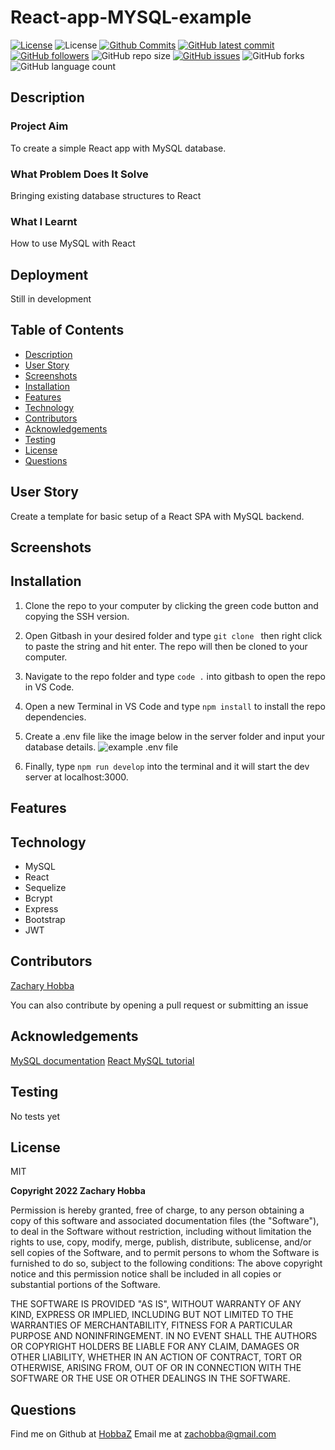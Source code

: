 # React-app-MYSQL-example

[![License](https://img.shields.io/badge/License-MIT-blue.svg)](https://choosealicense.com/licenses/mit/)
![License](https://img.shields.io/badge/Made%20with-React-darkgreen.svg)
[![Github Commits](https://img.shields.io/github/commit-activity/w/HobbaZ/React-app-MYSQL-example)](https://github.com/HobbaZ/React-app-MYSQL-example/commits)
[![GitHub latest commit](https://img.shields.io/github/last-commit/HobbaZ/React-app-MYSQL-example)](https://github.com/HobbaZ/React-app-MYSQL-example/branches)
[![GitHub followers](https://img.shields.io/github/followers/HobbaZ.svg)]()
![GitHub repo size](https://img.shields.io/github/repo-size/HobbaZ/React-app-MYSQL-example)
[![GitHub issues](https://img.shields.io/github/issues/HobbaZ/React-app-MYSQL-example)](https://img.shields.io/github/issues/HobbaZ/React-app-MYSQL-example)
![GitHub forks](https://img.shields.io/github/forks/HobbaZ/React-app-MYSQL-example)
![GitHub language count](https://img.shields.io/github/languages/count/HobbaZ/React-app-MYSQL-example)

## Description
### Project Aim ###
To create a simple React app with MySQL database.

### What Problem Does It Solve ###
Bringing existing database structures to React

### What I Learnt ###
How to use MySQL with React

## Deployment
Still in development


## Table of Contents
- [Description](#description)
- [User Story](#user-story)
- [Screenshots](#screenshots)
- [Installation](#installation)
- [Features](#features)
- [Technology](#technology)
- [Contributors](#contributors)
- [Acknowledgements](#acknowledgements)
- [Testing](#testing)
- [License](#license)
- [Questions](#questions)

## User Story
Create a template for basic setup of a React SPA with MySQL backend.

## Screenshots

## Installation
1. Clone the repo to your computer by clicking the green code button and copying the SSH version.

2. Open Gitbash in your desired folder and type ```git clone ``` then right click to paste the string and hit enter. The repo will then be cloned to your computer.

3. Navigate to the repo folder and type ```code .``` into gitbash to open the repo in VS Code.

4. Open a new Terminal in VS Code and type ```npm install``` to install the repo dependencies.

5. Create a .env file like the image below in the server folder and input your database details.
![example .env file](client/src/assets/images/envexample.PNG)

6. Finally, type ```npm run develop``` into the terminal and it will start the dev server at localhost:3000.

## Features

## Technology
- MySQL
- React
- Sequelize
- Bcrypt
- Express
- Bootstrap
- JWT

## Contributors
[Zachary Hobba](https://github.com/HobbaZ)

You can also contribute by opening a pull request or submitting an issue

## Acknowledgements
[MySQL documentation](https://dev.mysql.com/doc/)
[React MySQL tutorial](https://dev.to/nasreenkhalid/simple-react-js-and-mysql-integration-crud-app-backend-5aom)

## Testing
No tests yet

## License

MIT

**Copyright 2022 Zachary Hobba**

Permission is hereby granted, free of charge, to any person obtaining a copy of this software and associated documentation files (the "Software"), to deal in the Software without restriction, including without limitation the rights to use, copy, modify, merge, publish, distribute, sublicense, and/or sell copies of the Software, and to permit persons to whom the Software is furnished to do so, subject to the following conditions:
The above copyright notice and this permission notice shall be included in all copies or substantial portions of the Software.
    
THE SOFTWARE IS PROVIDED "AS IS", WITHOUT WARRANTY OF ANY KIND, EXPRESS OR IMPLIED, INCLUDING BUT NOT LIMITED TO THE WARRANTIES OF MERCHANTABILITY, FITNESS FOR A PARTICULAR PURPOSE AND NONINFRINGEMENT. IN NO EVENT SHALL THE AUTHORS OR COPYRIGHT HOLDERS BE LIABLE FOR ANY CLAIM, DAMAGES OR OTHER LIABILITY, WHETHER IN AN ACTION OF CONTRACT, TORT OR OTHERWISE, ARISING FROM, OUT OF OR IN CONNECTION WITH THE SOFTWARE OR THE USE OR OTHER DEALINGS IN THE SOFTWARE.

## Questions

Find me on Github at [HobbaZ](https://github.com/HobbaZ)
Email me at [zachobba@gmail.com](zachobba@gmail.com)